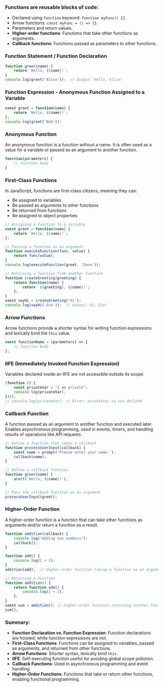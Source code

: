 ### Functions are reusable blocks of code:
- Declared using `function` keyword: `function myFunc() {}`.
- Arrow functions: `const myFunc = () => {}`.
- Parameters and return values.
- **Higher-order functions**: Functions that take other functions as arguments.
- **Callback functions**: Functions passed as parameters to other functions.

### **Function Statement / Function Declaration**
```javascript
function greet(name) {
    return `Hello, ${name}!`;
}
console.log(greet('Alice'));  // Output: Hello, Alice!
```

### **Function Expression - Anonymous Function Assigned to a Variable**
```javascript
const greet = function(name) {
    return `Hello, ${name}!`;
};
console.log(greet('Bob'));
```

### **Anonymous Function**
An anonymous function is a function without a name.
It is often used as a value for a variable or passed as an argument to another function.
```javascript
function(parameters) {
    // function body
}
```

### **First-Class Functions**
In JavaScript, functions are first-class citizens, meaning they can:
- Be assigned to variables
- Be passed as arguments to other functions
- Be returned from functions
- Be assigned to object properties

```javascript
// Assigning a function to a variable
const greet = function(name) {
    return `Hello, ${name}!`;
};

// Passing a function as an argument
function executeFunction(func, value) {
    return func(value);
}
console.log(executeFunction(greet, 'Dave'));

// Returning a function from another function
function createGreeting(greeting) {
    return function(name) {
        return `${greeting}, ${name}!`;
    };
}
const sayHi = createGreeting('Hi');
console.log(sayHi('Eve'));  // Output: Hi, Eve!
```

### **Arrow Functions**
Arrow functions provide a shorter syntax for writing function expressions and lexically bind the `this` value.
```javascript
const functionName = (parameters) => {
    // function body
};
```

### **IIFE (Immediately Invoked Function Expression)**
Variables declared inside an IIFE are not accessible outside its scope.
```javascript
(function () {
    const privateVar = "I am private";
    console.log(privateVar);
})();
// console.log(privateVar); // Error: privateVar is not defined
```

### **Callback Function**
A function passed as an argument to another function and executed later. Enables asynchronous programming, used in events, timers, and handling results of operations like API requests.
```javascript
// Define a function that takes a callback
function processUserInput(callback) {
    const name = prompt('Please enter your name.');
    callback(name);
}

// Define a callback function
function greet(name) {
    alert(`Hello, ${name}!`);
}

// Pass the callback function as an argument
processUserInput(greet);
```

### **Higher-Order Function**
A higher-order function is a function that can take other functions as arguments and/or return a function as a result.
```javascript
function addition(callback) {
    console.log("Adding two numbers");
    callback();
}

function add() {
    console.log(2 + 2);
}
addition(add);  // Higher-order function taking a function as an argument

// Returning a function
function addition() {
    return function add() {
        console.log(2 + 2);
    };
}
const sum = addition(); // Higher-order function returning another function
sum();
```

### **Summary:**
- **Function Declaration vs. Function Expression**: Function declarations are hoisted, while function expressions are not.
- **First-Class Functions**: Functions can be assigned to variables, passed as arguments, and returned from other functions.
- **Arrow Functions**: Shorter syntax, lexically bind `this`.
- **IIFE**: Self-executing function useful for avoiding global scope pollution.
- **Callback Functions**: Used in asynchronous programming and event handling.
- **Higher-Order Functions**: Functions that take or return other functions, enabling functional programming.

